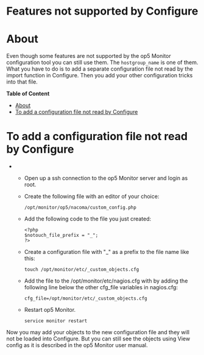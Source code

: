 # Features not supported by Configure

# About

Even though some features are not supported by the op5 Monitor configuration tool you can still use them.
The `hostgroup_name` is one of them.
What you have to do is to add a separate configuration file not read by the import function in Configure. Then you add your other configuration tricks into that file.

**Table of Content**

-   [About](#FeaturesnotsupportedbyConfigure-About)
-   [To add a configuration file not read by Configure](#FeaturesnotsupportedbyConfigure-ToaddaconfigurationfilenotreadbyConfigure)

# To add a configuration file not read by Configure

-   -   Open up a ssh connection to the op5 Monitor server and login as root.
    -   Create the following file with an editor of your choice:

            /opt/monitor/op5/nacoma/custom_config.php

    -   Add the following code to the file you just created:

        ``` {.php data-syntaxhighlighter-params="brush: php; gutter: false; theme: Confluence" data-theme="Confluence" style="brush: php; gutter: false; theme: Confluence"}
        <?php
        $notouch_file_prefix = "_";
        ?>
        ```

    -   Create a configuration file with "\_" as a prefix to the file name like this:

            touch /opt/monitor/etc/_custom_objects.cfg

    -   Add the file to the /opt/monitor/etc/nagios.cfg with by adding the following line below the other cfg\_file variables in nagios.cfg:

            cfg_file=/opt/monitor/etc/_custom_objects.cfg

    -   Restart op5 Monitor.

            service monitor restart

Now you may add your objects to the new configuration file and they will not be loaded into Configure. But you can still see the objects using View config as it is described in the op5 Monitor user manual.

